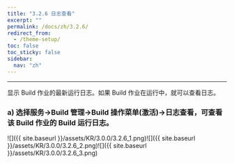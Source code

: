 ```yaml
---
title: "3.2.6 日志查看"
excerpt: ""
permalink: /docs/zh/3.2.6/
redirect_from:
  - /theme-setup/
toc: false
toc_sticky: false
sidebar:
  nav: "zh"
---
```


---
显示 Build 作业的最新运行日志。如果 Build 作业在运行中，就可以查看日志。

### a\) 选择服务→Build 管理→Build 操作菜单(激活)→日志查看，可查看该 Build 作业的 Build 运行日志。
![]({{ site.baseurl }}/assets/KR/3.0.0/3.2.6_1.png)![]({{ site.baseurl }}/assets/KR/3.0.0/3.2.6_2.png)![]({{ site.baseurl }}/assets/KR/3.0.0/3.2.6_3.png)
